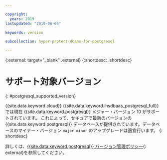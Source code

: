 ```yaml
---

copyright:
  years: 2019
lastupdated: "2019-06-05"

keywords: version

subcollection: hyper-protect-dbaas-for-postgresql

---
```


{:external: target="_blank" .external}
{:shortdesc: .shortdesc}

# サポート対象バージョン
{: #postgresql_supported_version}

{{site.data.keyword.cloud}} {{site.data.keyword.ihsdbaas_postgresql_full}} では現在 {{site.data.keyword.postgresql}} メジャー・バージョン 10 がサポートされています。 これによって、セキュアで最新のバージョンの {{site.data.keyword.postgresql}} データベースが提供されています。データベースのマイナー・バージョン `major.minor` のアップグレードは適宜行います。
{: shortdesc}

詳しくは、[{{site.data.keyword.postgresql}} バージョン管理ポリシー](https://www.postgresql.org/support/versioning/){: external}を参照してください。
